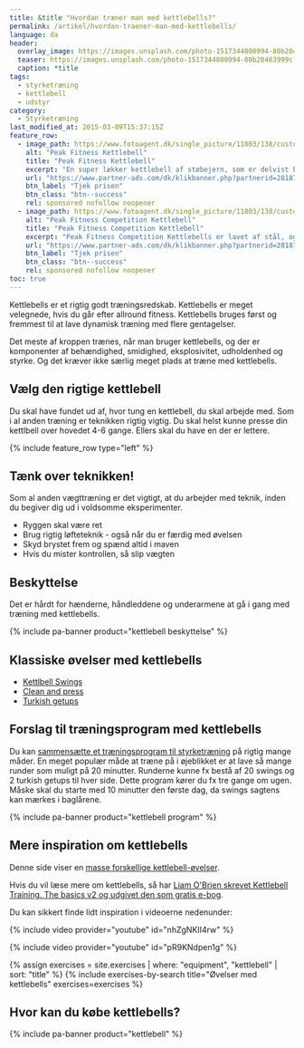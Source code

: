 ```yaml
---
title: &title "Hvordan træner man med kettlebells?"
permalink: /artikel/hvordan-traener-man-med-kettlebells/
language: da
header:
  overlay_image: https://images.unsplash.com/photo-1517344800994-80b20463999c?ixlib=rb-1.2.1&ixid=eyJhcHBfaWQiOjEyMDd9&auto=format&fit=crop&w=1200&q=5
  teaser: https://images.unsplash.com/photo-1517344800994-80b20463999c?ixlib=rb-1.2.1&ixid=eyJhcHBfaWQiOjEyMDd9&auto=format&fit=crop&w=400&q=5
  caption: *title
tags:
  - styrketræning
  - kettlebell
  - udstyr
category:
  - Styrketræning
last_modified_at: 2015-03-09T15:37:15Z
feature_row:
  - image_path: https://www.fotoagent.dk/single_picture/11803/138/custom1/Peak_Fitness_Kettlebell_-_12_kg._4.jpg
    alt: "Peak Fitness Kettlebell"
    title: "Peak Fitness Kettlebell"
    excerpt: "En super lækker kettlebell af støbejern, som er delvist betrukket med et kraftigt lag neopren for at beskytte gulv."
    url: "https://www.partner-ads.com/dk/klikbanner.php?partnerid=28187&bannerid=40368&htmlurl=https://www.fitnessgruppen.dk/peak-fitness-12-kg-kettlebell/"
    btn_label: "Tjek prisen"
    btn_class: "btn--success"
    rel: sponsored nofollow noopener
  - image_path: https://www.fotoagent.dk/single_picture/11803/138/custom1/12_kg._Competition_Kettlebell_clipped_rev_1.jpg
    alt: "Peak Fitness Competition Kettlebell"
    title: "Peak Fitness Competition Kettlebell"
    excerpt: "Peak Fitness Competition Kettlebells er lavet af stål, og har de internationale farvekoder, hvilket gør det nemt at kende de forskellige kg. fra hinanden. Håndtaget er poleret og giver en god komfort."
    url: "https://www.partner-ads.com/dk/klikbanner.php?partnerid=28187&bannerid=40368&htmlurl=https://www.fitnessgruppen.dk/peak-fitness-12-kg-competition-kettlebell/"
    btn_label: "Tjek prisen"
    btn_class: "btn--success"
    rel: sponsored nofollow noopener
toc: true
---
```


Kettlebells er et rigtig godt træningsredskab. Kettlebells er meget velegnede, hvis du går efter allround fitness. Kettlebells bruges først og fremmest til at lave dynamisk træning med flere gentagelser.

Det meste af kroppen trænes, når man bruger kettlebells, og der er komponenter af behændighed, smidighed, eksplosivitet, udholdenhed og styrke. Og det kræver ikke særlig meget plads at træne med kettlebells.

## Vælg den rigtige kettlebell

Du skal have fundet ud af, hvor tung en kettlebell, du skal arbejde med. Som i al anden træning er teknikken rigtig vigtig. Du skal helst kunne presse din kettlbell over hovedet 4-6 gange. Ellers skal du have en der er lettere.

{% include feature_row type="left" %}

## Tænk over teknikken!

Som al anden vægttræning er det vigtigt, at du arbejder med teknik, inden du begiver dig ud i voldsomme eksperimenter.

- Ryggen skal være ret
- Brug rigtig løfteteknik - også når du er færdig med øvelsen
- Skyd brystet frem og spænd altid i maven
- Hvis du mister kontrollen, så slip vægten

## Beskyttelse

Det er hårdt for hænderne, håndleddene og underarmene at gå i gang med træning med kettlebells.

{% include pa-banner product="kettlebell beskyttelse" %}

## Klassiske øvelser med kettlebells

- [Kettlbell Swings](/oevelse/tohaandssving/)
- [Clean and press](/oevelse/one-arm-clean-and-jerk/)
- [Turkish getups](/oevelse/turkish-getup/)

## Forslag til træningsprogram med kettlebells

Du kan [sammensætte et træningsprogram til styrketræning](/anmeldelse-traeningsprogrammer/) på rigtig mange måder. En meget populær måde at træne på i øjeblikket er at lave så mange runder som muligt på 20 minutter. Runderne kunne fx bestå af 20 swings og 2 turkish getups til hver side. Dette program kører du fx tre gange om ugen. Måske skal du starte med 10 minutter den første dag, da swings sagtens kan mærkes i baglårene.

{% include pa-banner product="kettlebell program" %}

## Mere inspiration om kettlebells

Denne side viser en [masse forskellige kettlebell-øvelser](https://kettlebellsworkouts.com/kettlebell-exercises/).

Hvis du vil læse mere om kettlebells, så har [Liam O'Brien skrevet Kettlebell Training. The basics v2 og udgivet den som gratis e-bog](https://americashapesup.files.wordpress.com/2009/07/kettlebell-training_the-basics.pdf).

Du kan sikkert finde lidt inspiration i videoerne nedenunder:

{% include video provider="youtube" id="nhZgNKII4rw" %}

{% include video provider="youtube" id="pR9KNdpen1g" %}

{% assign exercises = site.exercises | where: "equipment", "kettlebell" | sort: "title" %}
{% include exercises-by-search title="Øvelser med kettlebells" exercises=exercises %}

## Hvor kan du købe kettlebells?

{% include pa-banner product="kettlebell" %}
